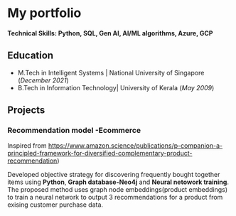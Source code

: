 # My portfolio

#### Technical Skills: Python, SQL, Gen AI, AI/ML algorithms, Azure, GCP 

## Education
- M.Tech in Intelligent Systems	| National University of Singapore (_December 2021_)	 			        		
- B.Tech in Information Technology| University of Kerala (_May 2009_)						       		


## Projects
### Recommendation model -Ecommerce
Inspired from https://www.amazon.science/publications/p-companion-a-principled-framework-for-diversified-complementary-product-recommendation)

Developed objective strategy for discovering frequently bought together items using **Python**, **Graph database-Neo4j** and **Neural netowork training**. The proposed method uses graph node embeddings(product embeddings) to train a neural network to output 3 recommendations for a product from exising customer purchase data.
